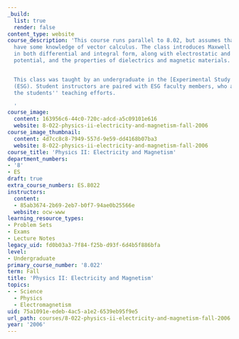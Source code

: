 ```yaml
---
_build:
  list: true
  render: false
content_type: website
course_description: 'This course runs parallel to 8.02, but assumes that students
  have some knowledge of vector calculus. The class introduces Maxwell''s equations,
  in both differential and integral form, along with electrostatic and magnetic vector
  potential, and the properties of dielectrics and magnetic materials.


  This class was taught by an undergraduate in the [Experimental Study Group](http://esg.mit.edu/)
  (ESG). Student instructors are paired with ESG faculty members, who advise and oversee
  the students'' teaching efforts.

  '
course_image:
  content: 163956c6-44c0-720c-adcd-a5c09101e616
  website: 8-022-physics-ii-electricity-and-magnetism-fall-2006
course_image_thumbnail:
  content: 4d7cc8c8-7949-557d-9e59-dd4168b07ba3
  website: 8-022-physics-ii-electricity-and-magnetism-fall-2006
course_title: 'Physics II: Electricity and Magnetism'
department_numbers:
- '8'
- ES
draft: true
extra_course_numbers: ES.8022
instructors:
  content:
  - 85ab3674-2b69-2eb7-b0f7-94ae0b25566e
  website: ocw-www
learning_resource_types:
- Problem Sets
- Exams
- Lecture Notes
legacy_uid: fd0b03a3-7f84-f25b-d93f-6d4b5f886bfa
level:
- Undergraduate
primary_course_number: '8.022'
term: Fall
title: 'Physics II: Electricity and Magnetism'
topics:
- - Science
  - Physics
  - Electromagnetism
uid: 75a1091e-edeb-4ac5-a1e2-6539eb95f9e5
url_path: courses/8-022-physics-ii-electricity-and-magnetism-fall-2006
year: '2006'
---
```

